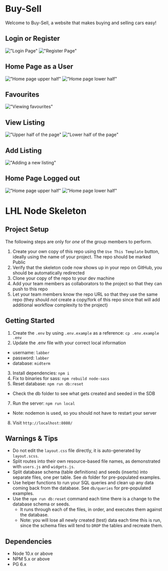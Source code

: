 # Buy-Sell

Welcome to Buy-Sell, a website that makes buying and selling cars easy!  


## Login or Register
!["Login Page"](https://github.com/jszady/buy-sell/blob/main/assets/Login.png)
!["Register Page"](https://github.com/jszady/buy-sell/blob/main/assets/Register.png)

## Home Page as a User
!["Home page upper half"](https://github.com/jszady/buy-sell/blob/main/assets/Home1User.png)
!["Home page lower half"](https://github.com/jszady/buy-sell/blob/main/assets/Home2User.png)

## Favourites
!["Viewing favourites"](https://github.com/jszady/buy-sell/blob/main/assets/Favourites.png)

## View Listing
!["Upper half of the page"](https://github.com/jszady/buy-sell/blob/main/assets/ViewListing1.png)
!["Lower half of the page"](https://github.com/jszady/buy-sell/blob/main/assets/ViewListing2.png)

## Add Listing
!["Adding a new listing"](https://github.com/jszady/buy-sell/blob/main/assets/AddListing.png)

## Home Page Logged out
!["Home page upper half"](https://github.com/jszady/buy-sell/blob/main/assets/Home1.png)
!["Home page lower half"](https://github.com/jszady/buy-sell/blob/main/assets/Home2.png)


LHL Node Skeleton
=========

## Project Setup

The following steps are only for _one_ of the group members to perform.

1. Create your own copy of this repo using the `Use This Template` button, ideally using the name of your project. The repo should be marked Public
2. Verify that the skeleton code now shows up in your repo on GitHub, you should be automatically redirected
3. Clone your copy of the repo to your dev machine
4. Add your team members as collaborators to the project so that they can push to this repo
5. Let your team members know the repo URL so that they use the same repo (they should _not_ create a copy/fork of this repo since that will add additional workflow complexity to the project)


## Getting Started

1. Create the `.env` by using `.env.example` as a reference: `cp .env.example .env`
2. Update the .env file with your correct local information 
  - username: `labber` 
  - password: `labber` 
  - database: `midterm`
3. Install dependencies: `npm i`
4. Fix to binaries for sass: `npm rebuild node-sass`
5. Reset database: `npm run db:reset`
  - Check the db folder to see what gets created and seeded in the SDB
7. Run the server: `npm run local`
  - Note: nodemon is used, so you should not have to restart your server
8. Visit `http://localhost:8080/`

## Warnings & Tips

- Do not edit the `layout.css` file directly, it is auto-generated by `layout.scss`.
- Split routes into their own resource-based file names, as demonstrated with `users.js` and `widgets.js`.
- Split database schema (table definitions) and seeds (inserts) into separate files, one per table. See `db` folder for pre-populated examples. 
- Use helper functions to run your SQL queries and clean up any data coming back from the database. See `db/queries` for pre-populated examples.
- Use the `npm run db:reset` command each time there is a change to the database schema or seeds. 
  - It runs through each of the files, in order, and executes them against the database. 
  - Note: you will lose all newly created (test) data each time this is run, since the schema files will tend to `DROP` the tables and recreate them.

## Dependencies

- Node 10.x or above
- NPM 5.x or above
- PG 6.x
